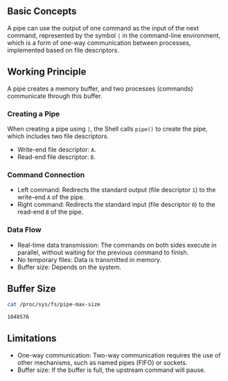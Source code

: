 ## Basic Concepts

A pipe can use the output of one command as the input of the next command,
represented by the symbol `|` in the command-line environment, which is a form of one-way communication between processes, implemented based on file descriptors.

## Working Principle

A pipe creates a memory buffer, and two processes (commands) communicate through this buffer.

### Creating a Pipe

When creating a pipe using `|`, the Shell calls `pipe()` to create the pipe, which includes two file descriptors.

* Write-end file descriptor: `A`.
* Read-end file descriptor: `B`.

### Command Connection

* Left command: Redirects the standard output (file descriptor `1`) to the write-end `A` of the pipe.
* Right command: Redirects the standard input (file descriptor `0`) to the read-end `B` of the pipe.

### Data Flow

* Real-time data transmission: The commands on both sides execute in parallel, without waiting for the previous command to finish.
* No temporary files: Data is transmitted in memory.
* Buffer size: Depends on the system.

## Buffer Size

```bash
cat /proc/sys/fs/pipe-max-size
```

```bash
1048576
```

## Limitations

* One-way communication: Two-way communication requires the use of other mechanisms, such as named pipes (FIFO) or sockets.
* Buffer size: If the buffer is full, the upstream command will pause.
